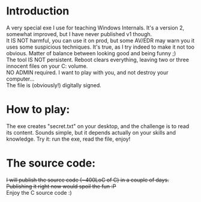 # Introduction
A very special exe I use for teaching Windows Internals. It's a version 2, somewhat improved, but I have never published v1 though.  
It IS NOT harmful, you can use it on prod, but some AV/EDR may warn you it uses some suspicious techniques. It's true, as I try indeed to make it not too obvious. Matter of balance between looking good and being funny ;)  
The tool IS NOT persistent. Reboot clears everything, leaving two or three innocent files on your C: volume.  
NO ADMIN required. I want to play with you, and not destroy your computer...  
The file is (obviously!) digitally signed.  

# How to play:
The exe creates "secret.txt" on your desktop, and the challenge is to read its content. Sounds simple, but it depends actually on your skills and knowledge. Try it: run the exe, read the file, enjoy!

# The source code:
~~I will publish the source code (~400LoC of C) in a couple of days. Publishing it right now would spoil the fun :P~~  
Enjoy the C source code :)
